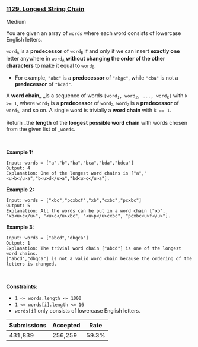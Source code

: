 ### [1129. Longest String Chain](https://leetcode.com/problems/longest-string-chain/)

Medium

You are given an array of `` words `` where each word consists of lowercase English letters.

<code>word<sub>A</sub></code> is a __predecessor__ of <code>word<sub>B</sub></code> if and only if we can insert __exactly one__ letter anywhere in <code>word<sub>A</sub></code> __without changing the order of the other characters__ to make it equal to <code>word<sub>B</sub></code>.

*   For example, `` "abc" `` is a __predecessor__ of <code>"ab<u>a</u>c"</code>, while `` "cba" `` is not a __predecessor__ of `` "bcad" ``.

A __word chain___ _is a sequence of words <code>[word<sub>1</sub>, word<sub>2</sub>, ..., word<sub>k</sub>]</code> with `` k >= 1 ``, where <code>word<sub>1</sub></code> is a __predecessor__ of <code>word<sub>2</sub></code>, <code>word<sub>2</sub></code> is a __predecessor__ of <code>word<sub>3</sub></code>, and so on. A single word is trivially a __word chain__ with `` k == 1 ``.

Return _the __length__ of the __longest possible word chain__ with words chosen from the given list of _`` words ``.

 

__Example 1:__

```
Input: words = ["a","b","ba","bca","bda","bdca"]
Output: 4
Explanation: One of the longest word chains is ["a","<u>b</u>a","b<u>d</u>a","bd<u>c</u>a"].
```

__Example 2:__

```
Input: words = ["xbc","pcxbcf","xb","cxbc","pcxbc"]
Output: 5
Explanation: All the words can be put in a word chain ["xb", "xb<u>c</u>", "<u>c</u>xbc", "<u>p</u>cxbc", "pcxbc<u>f</u>"].
```

__Example 3:__

```
Input: words = ["abcd","dbqca"]
Output: 1
Explanation: The trivial word chain ["abcd"] is one of the longest word chains.
["abcd","dbqca"] is not a valid word chain because the ordering of the letters is changed.
```

 

__Constraints:__

*   `` 1 <= words.length <= 1000 ``
*   `` 1 <= words[i].length <= 16 ``
*   `` words[i] `` only consists of lowercase English letters.

| Submissions    | Accepted     | Rate   |
| -------------- | ------------ | ------ |
| 431,839 | 256,259 | 59.3% |